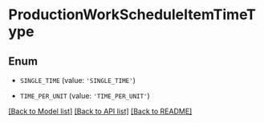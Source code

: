 # ProductionWorkScheduleItemTimeType


## Enum

* `SINGLE_TIME` (value: `'SINGLE_TIME'`)

* `TIME_PER_UNIT` (value: `'TIME_PER_UNIT'`)

[[Back to Model list]](../README.md#documentation-for-models) [[Back to API list]](../README.md#documentation-for-api-endpoints) [[Back to README]](../README.md)


